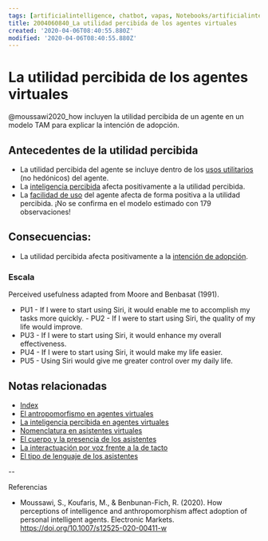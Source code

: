 ```yaml
---
tags: [artificialintelligence, chatbot, vapas, Notebooks/artificialintelligence, virtualagents, perceiveusefulness]
title: 2004060840_La utilidad percibida de los agentes virtuales
created: '2020-04-06T08:40:55.880Z'
modified: '2020-04-06T08:40:55.880Z'
---
```


# La utilidad percibida de los agentes virtuales

@moussawi2020_how incluyen la utilidad percibida de un agente en un modelo TAM para explicar la intención de adopción.

## Antecedentes de la utilidad percibida

- La utilidad percibida del agente se incluye dentro de los [usos utilitarios](2004060821_usos_virtual_agents_sistemas_duales.md) (no hedónicos) del agente.
- La [inteligencia percibida](2004060750_inteligencia_percibida_agentes_virtuales.md) afecta positivamente a la utilidad percibida.
- La [facilidad de uso](2004060853_facilidad_uso_agentes_virtuales.md) del agente afecta de forma positiva a la utilidad percibida. ¡No se confirma en el modelo estimado con 179 observaciones!

## Consecuencias:

- La utilidad percibida afecta positivamente a la [intención de adopción](2004060832_intencion_adopcion_agente_virtual.md).

### Escala

Perceived usefulness adapted from Moore and
Benbasat (1991). 
- PU1 - If I were to start using Siri, it would enable me to accomplish my tasks more quickly. - PU2 - If I were to start using Siri, the quality of my life would improve. 
- PU3 - If I were to start using Siri, it would enhance my overall effectiveness. 
- PU4 - If I were to start using Siri, it would make my life easier. 
- PU5 - Using Siri would give me greater control over my daily life.

## Notas relacionadas

- [Index](_2003101705_index.md)
- [El antropomorfismo en agentes virtuales](2004060734_antropomorfismo_vapas.md)
- [La inteligencia percibida en agentes virtuales](2004060750_inteligencia_percibida_agentes_virtuales.md)
- [Nomenclatura en asistentes virtuales](2004030718_nombresasistentesvirtuales.md)
- [El cuerpo y la presencia de los asistentes](2004040921_cuerpo_presencia_fisica_asistentes_virtuales.md)
- [La interactuación por voz frente a la de tacto](2004051647_effect_voice_interactions.md)
- [El tipo de lenguaje de los asistentes](2004051732_tipo_lenguaje_asistentes.md)


--

Referencias 

- Moussawi, S., Koufaris, M., & Benbunan-Fich, R. (2020). How perceptions of intelligence and anthropomorphism affect adoption of personal intelligent agents. Electronic Markets. https://doi.org/10.1007/s12525-020-00411-w